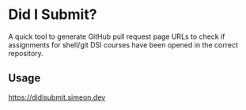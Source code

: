 # Did I Submit?

A quick tool to generate GitHub pull request page URLs to check if assignments for shell/git DSI courses have been opened in the correct repository.

## Usage
https://didisubmit.simeon.dev
